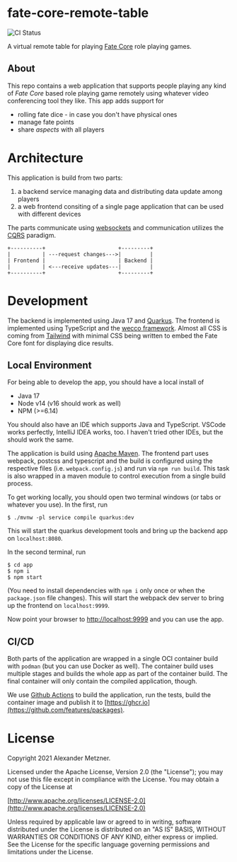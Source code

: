 # fate-core-remote-table

![CI Status][ci-img-url]

A virtual remote table for playing [Fate Core](https://www.evilhat.com/home/fate-core/) role playing
games.

## About

This repo contains a web application that supports people playing any kind of _Fate Core_ based role playing
game remotely using whatever video conferencing tool they like. This app adds support for
* rolling fate dice - in case you don't have physical ones
* manage fate points
* share _aspects_ with all players

# Architecture

This application is build from two parts:
1. a backend service managing data and distributing data update among players
1. a web frontend consiting of a single page application that can be used with different devices

The parts communicate using [websockets](https://developer.mozilla.org/en-US/docs/Web/API/WebSockets_API) and
communication utilizes the [CQRS](https://en.wikipedia.org/wiki/Command%E2%80%93query_separation#Command_query_responsibility_segregation) paradigm.

```
+----------+                       +---------+
|          | ---request changes--->|         |
| Frontend |                       | Backend |
|          | <---receive updates---|         |
+----------+                       +---------+
```

# Development

The backend is implemented using Java 17 and [Quarkus](https://quarkus.io/). The frontend is implemented using
TypeScript and the [wecco framework](https://github.com/weccoframework/core). Almost all CSS is coming from
[Tailwind](https://tailwindcss.com/) with minimal CSS being written to embed the Fate Core font for displaying
dice results.

## Local Environment

For being able to develop the app, you should have a local install of
* Java 17
* Node v14 (v16 should work as well)
* NPM (>=6.14)

You should also have an IDE which supports Java and TypeScript. VSCode works perfectly, IntelliJ IDEA works,
too. I haven't tried other IDEs, but the should work the same.

The application is build using [Apache Maven](https://maven.apache.org/). The frontend part uses webpack,
postcss and typescript and the build is configured using the respective files (i.e. `webpack.config.js`) and
run via `npm run build`. This task is also wrapped in a maven module to control execution from a single build
process. 

To get working locally, you should open two terminal windows (or tabs or whatever you use). In the first,
run 

```
$ ./mvnw -pl service compile quarkus:dev
```

This will start the quarkus development tools and bring up the backend app on `localhost:8080`.

In the second terminal, run

```
$ cd app
$ npm i
$ npm start
```

(You need to install dependencies with `npm i` only once or when the `package.json` file changes). This will
start the webpack dev server to bring up the frontend on `localhost:9999`. 

Now point your browser to [http://localhost:9999](http://localhost:9999) and you can use the app.

## CI/CD

Both parts of the application are wrapped in a single OCI container build with `podman` (but you can use 
Docker as well). The container build uses multiple stages and builds the whole app as part of the container 
build. The final container will only contain the compiled application, though.

We use [Github Actions](https://github.com/features/actions) to build the application, run the tests, build
the container image and publish it to [https://ghcr.io](https://github.com/features/packages).

# License

Copyright 2021 Alexander Metzner.

Licensed under the Apache License, Version 2.0 (the "License");
you may not use this file except in compliance with the License.
You may obtain a copy of the License at

[http://www.apache.org/licenses/LICENSE-2.0](http://www.apache.org/licenses/LICENSE-2.0)

Unless required by applicable law or agreed to in writing, software
distributed under the License is distributed on an "AS IS" BASIS,
WITHOUT WARRANTIES OR CONDITIONS OF ANY KIND, either express or implied.
See the License for the specific language governing permissions and
limitations under the License.

[ci-img-url]: https://github.com/halimath/halimath/fate-core-remote-table/Dev/badge.svg
